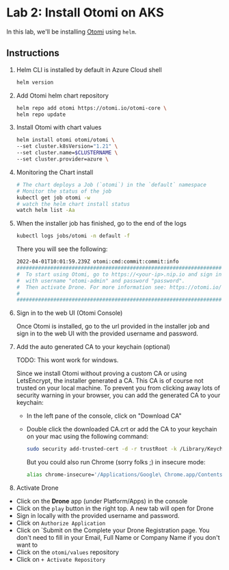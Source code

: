 # Lab 2: Install Otomi on AKS

In this lab, we'll be installing [Otomi](https://github.com/redkubes/otomi-core) using `helm`.

## Instructions

1. Helm CLI is installed by default in Azure Cloud shell

    ```bash
    helm version
    ```

2. Add Otomi helm chart repository

    ```bash
    helm repo add otomi https://otomi.io/otomi-core \
    helm repo update
    ```

3. Install Otomi with chart values

    ```bash
    helm install otomi otomi/otomi \
    --set cluster.k8sVersion="1.21" \
    --set cluster.name=$CLUSTERNAME \
    --set cluster.provider=azure \
    ```

4. Monitoring the Chart install

    ```bash
    # The chart deploys a Job (`otomi`) in the `default` namespace
    # Monitor the status of the job
    kubectl get job otomi -w
    # watch the helm chart install status
    watch helm list -Aa
    ```

5. When the installer job has finished, go to the end of the logs

    ```bash
    kubectl logs jobs/otomi -n default -f
    ```

   There you will see the following:

    ```bash
    2022-04-01T10:01:59.239Z otomi:cmd:commit:commit:info                                                                                            
    ######################################################################################## #                                                                                                                       
    #  To start using Otomi, go to https://<your-ip>.nip.io and sign in to the web console 
    #  with username "otomi-admin" and password "password".
    #  Then activate Drone. For more information see: https://otomi.io/docs/installation/post-install/
    #
    ########################################################################################
    ```

6. Sign in to the web UI (Otomi Console)

   Once Otomi is installed, go to the url provided in the installer job and sign in to the web UI with the provided username and password.

7. Add the auto generated CA to your keychain (optional)

     TODO: This wont work for windows.

    Since we install Otomi without proving a custom CA or using LetsEncrypt, the installer generated a CA. This CA is of course not trusted on your local machine.
    To prevent you from clicking away lots of security warning in your browser, you can add the generated CA to your keychain:

    - In the left pane of the console, click on "Download CA"
    - Double click the downloaded CA.crt or add the CA to your keychain on your mac using the following command:
  
      ```bash
      sudo security add-trusted-cert -d -r trustRoot -k /Library/Keychains/System.keychain ~/Downloads/ca.crt
      ```

      But you could also run Chrome (sorry folks ;) in insecure mode:

      ```bash
      alias chrome-insecure='/Applications/Google\ Chrome.app/Contents/MacOS/Google\ Chrome --ignore-certificate-errors --ignore-urlfetcher-cert-requests &> /dev/null'
      ```

8. Activate Drone

- Click on the **Drone** app (under Platform/Apps) in the console
- Click on the `play` button in the right top. A new tab will open for Drone
- Sign in locally with the provided username and password.
- Click on `Authorize Application`
- Click on `Submit on the Complete your Drone Registration page. You don't need to fill in your Email, Full Name or Company Name if you don't want to
- Click on the `otomi/values` repository
- Click on `+ Activate Repository`
